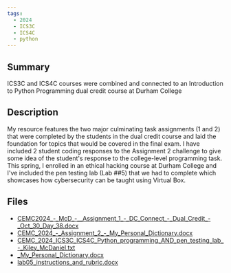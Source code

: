 ```yaml
---
tags:
  - 2024
  - ICS3C
  - ICS4C
  - python
---
```


## Summary

ICS3C and ICS4C courses were combined and connected to an Introduction to Python Programming dual credit course at Durham College

## Description

My resource features the two major culminating task assignments (1 and 2) that were completed by the students in the dual credit course and laid the foundation for topics that would be covered in the final exam. I have included 2 student coding responses to the Assignment 2 challenge to give some idea of the student's response to the college-level programming task. This spring, I enrolled in an ethical hacking course at Durham College and I've included the pen testing lab (Lab ##5) that we had to complete which showcases how cybersecurity can be taught using Virtual Box.

## Files

*   [CEMC2024\_-\_McD\_-\_\_Assignment\_1\_-\_DC\_Connect\_-\_Dual\_Credit\_-\_Oct\_30\_Day\_38.docx](https://www.russellgordon.ca/acse/cemc-cse-resources/resources/2024/Kiley_McDaniel/CEMC2024_-_McD_-__Assignment_1_-_DC_Connect_-_Dual_Credit_-_Oct_30_Day_38.docx)
*   [CEMC\_2024\_-\_Assignment\_2\_-\_My\_Personal\_Dictionary.docx](https://www.russellgordon.ca/acse/cemc-cse-resources/resources/2024/Kiley_McDaniel/CEMC_2024_-_Assignment_2_-_My_Personal_Dictionary.docx)
*   [CEMC\_2024\_ICS3C\_ICS4C\_Python\_programming\_AND\_pen\_testing\_lab\_-\_Kiley\_McDaniel.txt](https://www.russellgordon.ca/acse/cemc-cse-resources/resources/2024/Kiley_McDaniel/CEMC_2024_ICS3C_ICS4C_Python_programming_AND_pen_testing_lab_-_Kiley_McDaniel.txt)
*   [\_My\_Personal\_Dictionary.docx](https://www.russellgordon.ca/acse/cemc-cse-resources/resources/2024/Kiley_McDaniel/_My_Personal_Dictionary.docx)
*   [lab05\_instructions\_and\_rubric.docx](https://www.russellgordon.ca/acse/cemc-cse-resources/resources/2024/Kiley_McDaniel/lab05_instructions_and_rubric.docx)
